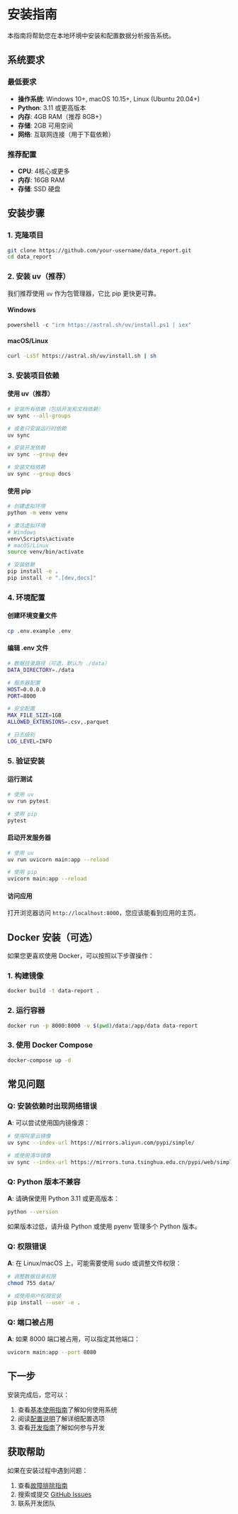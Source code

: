 # 安装指南

本指南将帮助您在本地环境中安装和配置数据分析报告系统。

## 系统要求

### 最低要求
- **操作系统**: Windows 10+, macOS 10.15+, Linux (Ubuntu 20.04+)
- **Python**: 3.11 或更高版本
- **内存**: 4GB RAM（推荐 8GB+）
- **存储**: 2GB 可用空间
- **网络**: 互联网连接（用于下载依赖）

### 推荐配置
- **CPU**: 4核心或更多
- **内存**: 16GB RAM
- **存储**: SSD 硬盘

## 安装步骤

### 1. 克隆项目

```bash
git clone https://github.com/your-username/data_report.git
cd data_report
```

### 2. 安装 uv（推荐）

我们推荐使用 `uv` 作为包管理器，它比 pip 更快更可靠。

#### Windows
```powershell
powershell -c "irm https://astral.sh/uv/install.ps1 | iex"
```

#### macOS/Linux
```bash
curl -LsSf https://astral.sh/uv/install.sh | sh
```

### 3. 安装项目依赖

#### 使用 uv（推荐）
```bash
# 安装所有依赖（包括开发和文档依赖）
uv sync --all-groups

# 或者只安装运行时依赖
uv sync

# 安装开发依赖
uv sync --group dev

# 安装文档依赖
uv sync --group docs
```

#### 使用 pip
```bash
# 创建虚拟环境
python -m venv venv

# 激活虚拟环境
# Windows
venv\Scripts\activate
# macOS/Linux
source venv/bin/activate

# 安装依赖
pip install -e .
pip install -e ".[dev,docs]"
```

### 4. 环境配置

#### 创建环境变量文件
```bash
cp .env.example .env
```

#### 编辑 .env 文件
```bash
# 数据目录路径（可选，默认为 ./data）
DATA_DIRECTORY=./data

# 服务器配置
HOST=0.0.0.0
PORT=8000

# 安全配置
MAX_FILE_SIZE=1GB
ALLOWED_EXTENSIONS=.csv,.parquet

# 日志级别
LOG_LEVEL=INFO
```

### 5. 验证安装

#### 运行测试
```bash
# 使用 uv
uv run pytest

# 使用 pip
pytest
```

#### 启动开发服务器
```bash
# 使用 uv
uv run uvicorn main:app --reload

# 使用 pip
uvicorn main:app --reload
```

#### 访问应用
打开浏览器访问 `http://localhost:8000`，您应该能看到应用的主页。

## Docker 安装（可选）

如果您更喜欢使用 Docker，可以按照以下步骤操作：

### 1. 构建镜像
```bash
docker build -t data-report .
```

### 2. 运行容器
```bash
docker run -p 8000:8000 -v $(pwd)/data:/app/data data-report
```

### 3. 使用 Docker Compose
```bash
docker-compose up -d
```

## 常见问题

### Q: 安装依赖时出现网络错误
**A**: 可以尝试使用国内镜像源：

```bash
# 使用阿里云镜像
uv sync --index-url https://mirrors.aliyun.com/pypi/simple/

# 或使用清华镜像
uv sync --index-url https://mirrors.tuna.tsinghua.edu.cn/pypi/web/simple/
```

### Q: Python 版本不兼容
**A**: 请确保使用 Python 3.11 或更高版本：

```bash
python --version
```

如果版本过低，请升级 Python 或使用 pyenv 管理多个 Python 版本。

### Q: 权限错误
**A**: 在 Linux/macOS 上，可能需要使用 sudo 或调整文件权限：

```bash
# 调整数据目录权限
chmod 755 data/

# 或使用用户权限安装
pip install --user -e .
```

### Q: 端口被占用
**A**: 如果 8000 端口被占用，可以指定其他端口：

```bash
uvicorn main:app --port 8080
```

## 下一步

安装完成后，您可以：

1. 查看[基本使用指南](basic-usage.md)了解如何使用系统
2. 阅读[配置说明](configuration.md)了解详细配置选项
3. 查看[开发指南](../development/environment.md)了解如何参与开发

## 获取帮助

如果在安装过程中遇到问题：

1. 查看[故障排除指南](../deployment/troubleshooting.md)
2. 搜索或提交 [GitHub Issues](https://github.com/your-username/data_report/issues)
3. 联系开发团队